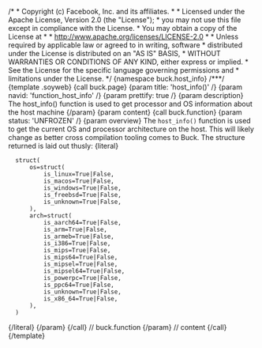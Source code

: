/\* \* Copyright (c) Facebook, Inc. and its affiliates. \* \* Licensed
under the Apache License, Version 2.0 (the \"License\"); \* you may not
use this file except in compliance with the License. \* You may obtain a
copy of the License at \* \* http://www.apache.org/licenses/LICENSE-2.0
\* \* Unless required by applicable law or agreed to in writing,
software \* distributed under the License is distributed on an \"AS IS\"
BASIS, \* WITHOUT WARRANTIES OR CONDITIONS OF ANY KIND, either express
or implied. \* See the License for the specific language governing
permissions and \* limitations under the License. \*/ {namespace
buck.host_info} /\*\*\*/ {template .soyweb} {call buck.page} {param
title: \'host_info()\' /} {param navid: \'function_host_info\' /} {param
prettify: true /} {param description} The host_info() function is used
to get processor and OS information about the host machine {/param}
{param content} {call buck.function} {param status: \'UNFROZEN\' /}
{param overview} The `host_info()` function is used to get the current
OS and processor architecture on the host. This will likely change as
better cross compilation tooling comes to Buck. The structure returned
is laid out thusly: {literal}

``` {.prettyprint .lang-py}
  struct(
      os=struct(
          is_linux=True|False,
          is_macos=True|False,
          is_windows=True|False,
          is_freebsd=True|False,
          is_unknown=True|False,
      ),
      arch=struct(
          is_aarch64=True|False,
          is_arm=True|False,
          is_armeb=True|False,
          is_i386=True|False,
          is_mips=True|False,
          is_mips64=True|False,
          is_mipsel=True|False,
          is_mipsel64=True|False,
          is_powerpc=True|False,
          is_ppc64=True|False,
          is_unknown=True|False,
          is_x86_64=True|False,
      ),
  )
```

{/literal} {/param} {/call} // buck.function {/param} // content {/call}
{/template}
